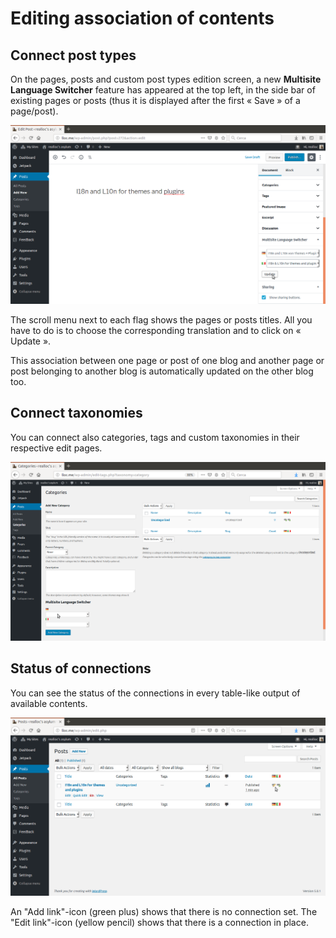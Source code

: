 # Editing association of contents

## Connect post types
 
On the pages, posts and custom post types edition screen, a new **Multisite Language Switcher** feature has appeared at the top left, in the side bar of existing pages or posts (thus it is displayed after the first « Save » of a page/post).

![Connect post types](/editor.png)

The scroll menu next to each flag shows the pages or posts titles. All you have to do is to choose the corresponding translation and to click on « Update ».

This association between one page or post of one blog and another page or post belonging to another blog is automatically updated on the other blog too.

## Connect taxonomies

You can connect also categories, tags and custom taxonomies in their respective edit pages.

![Connect taxonomies](/editor-taxonomies.png)

## Status of connections

You can see the status of the connections in every table-like output of available contents.

![Connected contents](/connected-contents.png)

An "Add link"-icon (green plus) shows that there is no connection set. The "Edit link"-icon (yellow pencil) shows that there is a connection in place.